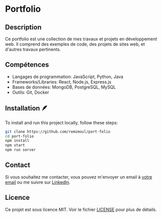 # Portfolio

## Description

Ce portfolio est une collection de mes travaux et projets en développement web. Il comprend des exemples de code, des projets de sites web, et d'autres travaux pertinents.

## Compétences

- Langages de programmation: JavaScript, Python, Java
- Frameworks/Libraries: React, Node.js, Express.js
- Bases de données: MongoDB, PostgreSQL, MySQL
- Outils: Git, Docker

## Installation 🪶

To install and run this project locally, follow these steps:

```bash
git clone https://github.com/remimoul/port-folio
cd port-folio
npm install
npm start
npm run server
```

## Contact

Si vous souhaitez me contacter, vous pouvez m'envoyer un email à [votre email](mailto:remi.moul@my-digital-school.org) ou me suivre sur [LinkedIn](#).

## Licence

Ce projet est sous licence MIT. Voir le fichier [LICENSE](LICENSE) pour plus de détails.
